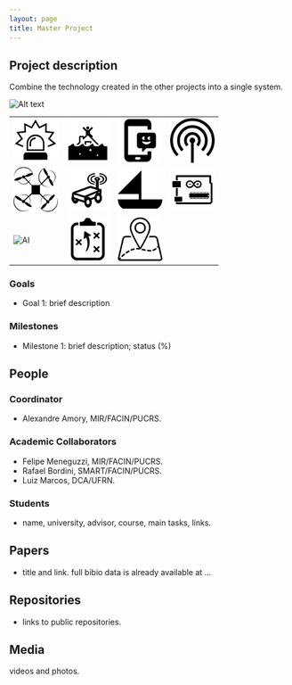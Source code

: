 ```yaml
---
layout: page
title: Master Project
---
```


## Project description

Combine the technology created in the other projects into a single system.

![Alt text](./proj1.jpg?raw=true "Project diagram")

| | | | |
| --- | --- | --- | --- |
| ![alerts](../images/alert.png "generates alerts") |   ![rescue](../images/rescue.png "for rescue") | ![mobile app](../images/mob-app.png "mobile app") |  ![sensors](../images/sensor.png "sensors") |
|![drone](../images/drone.png "drone") |  ![land robot](../images/land-robot.png "land robot") | ![sail boat](../images/sail-boat.png "sail boat")  | ![electronics](../images/electronics.png "electronics")  |
| ![AI](../images/ai.png "AI") |  ![planning](../images/planning.png "planning") |  ![GIS](../images/geo.png "GIS app")   |  |

### Goals

 - Goal 1: brief description

### Milestones

 - Milestone 1: brief description; status (%)


## People

### Coordinator

 - Alexandre Amory, MIR/FACIN/PUCRS.

### Academic Collaborators

 - Felipe Meneguzzi, MIR/FACIN/PUCRS.
 - Rafael Bordini, SMART/FACIN/PUCRS.
 - Luiz Marcos, DCA/UFRN.

### Students

 - name, university, advisor, course, main tasks, links.

## Papers

 - title and link. full bibio data is already available at ...

## Repositories

 - links to public repositories.

## Media 

videos and photos.

